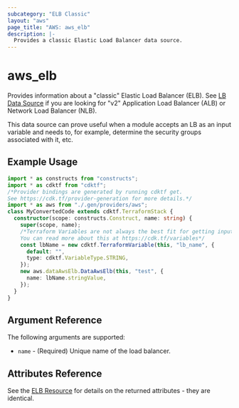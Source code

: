 ```yaml
---
subcategory: "ELB Classic"
layout: "aws"
page_title: "AWS: aws_elb"
description: |-
  Provides a classic Elastic Load Balancer data source.
---
```


# aws_elb

Provides information about a "classic" Elastic Load Balancer (ELB).
See [LB Data Source](/docs/providers/aws/d/lb.html) if you are looking for "v2"
Application Load Balancer (ALB) or Network Load Balancer (NLB).

This data source can prove useful when a module accepts an LB as an input
variable and needs to, for example, determine the security groups associated
with it, etc.

## Example Usage

```typescript
import * as constructs from "constructs";
import * as cdktf from "cdktf";
/*Provider bindings are generated by running cdktf get.
See https://cdk.tf/provider-generation for more details.*/
import * as aws from "./.gen/providers/aws";
class MyConvertedCode extends cdktf.TerraformStack {
  constructor(scope: constructs.Construct, name: string) {
    super(scope, name);
    /*Terraform Variables are not always the best fit for getting inputs in the context of Terraform CDK.
    You can read more about this at https://cdk.tf/variables*/
    const lbName = new cdktf.TerraformVariable(this, "lb_name", {
      default: "",
      type: cdktf.VariableType.STRING,
    });
    new aws.dataAwsElb.DataAwsElb(this, "test", {
      name: lbName.stringValue,
    });
  }
}

```

## Argument Reference

The following arguments are supported:

* `name` - (Required) Unique name of the load balancer.

## Attributes Reference

See the [ELB Resource](/docs/providers/aws/r/elb.html) for details on the
returned attributes - they are identical.

<!-- cache-key: cdktf-0.17.0-pre.15 input-5f21824eb12b9ecff9828b022db8684dbff8947a292aa7fdccd2e5ee13a7d30f -->